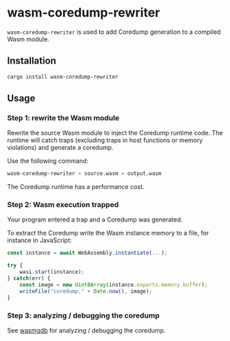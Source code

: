 # wasm-coredump-rewriter

`wasm-coredump-rewriter` is used to add Coredump generation to a compiled Wasm
module.

## Installation

```bash
cargo install wasm-coredump-rewriter
```

## Usage

### Step 1: rewrite the Wasm module

Rewrite the source Wasm module to inject the Coredump runtime code. The runtime
will catch traps (excluding traps in host functions or memory violations) and
generate a coredump.

Use the following command:
```bash
wasm-coredump-rewriter < source.wasm > output.wasm
```

The Coredump runtime has a performance cost.

### Step 2: Wasm execution trapped

Your program entered a trap and a Coredump was generated.

To extract the Coredump write the Wasm instance memory to a file, for instance in JavaScript:
```js
const instance = await WebAssembly.instantiate(...);

try {
    wasi.start(instance);
} catch(err) {
    const image = new Uint8Array(instance.exports.memory.buffer);
    writeFile("coredump." + Date.now(), image);
}
```

### Step 3: analyzing / debugging the coredump

See [wasmgdb] for analyzing / debugging the coredump.

[wasmgdb]: https://github.com/xtuc/wasm-coredump/tree/main/bin/wasmgdb
